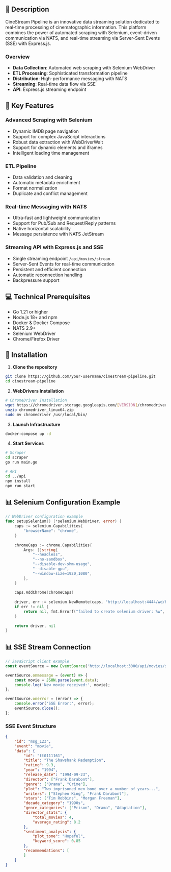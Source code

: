 ## 📝 Description

CineStream Pipeline is an innovative data streaming solution dedicated to real-time processing of cinematographic information. This platform combines the power of automated scraping with Selenium, event-driven communication via NATS, and real-time streaming via Server-Sent Events (SSE) with Express.js.

### Overview
- **Data Collection**: Automated web scraping with Selenium WebDriver
- **ETL Processing**: Sophisticated transformation pipeline
- **Distribution**: High-performance messaging with NATS
- **Streaming**: Real-time data flow via SSE
- **API**: Express.js streaming endpoint

## 🌟 Key Features

### Advanced Scraping with Selenium
- Dynamic IMDB page navigation
- Support for complex JavaScript interactions
- Robust data extraction with WebDriverWait
- Support for dynamic elements and iframes
- Intelligent loading time management

### ETL Pipeline
- Data validation and cleaning
- Automatic metadata enrichment
- Format normalization
- Duplicate and conflict management

### Real-time Messaging with NATS
- Ultra-fast and lightweight communication
- Support for Pub/Sub and Request/Reply patterns
- Native horizontal scalability
- Message persistence with NATS JetStream

### Streaming API with Express.js and SSE
- Single streaming endpoint `/api/movies/stream`
- Server-Sent Events for real-time communication
- Persistent and efficient connection
- Automatic reconnection handling
- Backpressure support

## 💻 Technical Prerequisites

- Go 1.21 or higher
- Node.js 18+ and npm
- Docker & Docker Compose
- NATS 2.9+
- Selenium WebDriver
- Chrome/Firefox Driver

## 🚀 Installation

1. **Clone the repository**
```bash
git clone https://github.com/your-username/cinestream-pipeline.git
cd cinestream-pipeline
```

2. **WebDrivers Installation**
```bash
# ChromeDriver Installation
wget https://chromedriver.storage.googleapis.com/[VERSION]/chromedriver_linux64.zip
unzip chromedriver_linux64.zip
sudo mv chromedriver /usr/local/bin/
```

3. **Launch Infrastructure**
```bash
docker-compose up -d
```

4. **Start Services**
```bash
# Scraper
cd scraper
go run main.go

# API
cd ../api
npm install
npm run start
```

## 📊 Selenium Configuration Example

```go
// WebDriver configuration example
func setupSelenium() (*selenium.WebDriver, error) {
    caps := selenium.Capabilities{
        "browserName": "chrome",
    }
    
    chromeCaps := chrome.Capabilities{
        Args: []string{
            "--headless",
            "--no-sandbox",
            "--disable-dev-shm-usage",
            "--disable-gpu",
            "--window-size=1920,1080",
        },
    }
    
    caps.AddChrome(chromeCaps)
    
    driver, err := selenium.NewRemote(caps, "http://localhost:4444/wd/hub")
    if err != nil {
        return nil, fmt.Errorf("failed to create selenium driver: %w", err)
    }
    
    return driver, nil
}
```

## 📊 SSE Stream Connection

```javascript
// JavaScript client example
const eventSource = new EventSource('http://localhost:3000/api/movies/stream');

eventSource.onmessage = (event) => {
    const movie = JSON.parse(event.data);
    console.log('New movie received:', movie);
};

eventSource.onerror = (error) => {
    console.error('SSE Error:', error);
    eventSource.close();
};
```

### SSE Event Structure
```json
{
    "id": "msg_123",
    "event": "movie",
    "data": {
        "id": "tt0111161",
        "title": "The Shawshank Redemption",
        "rating": 9.3,
        "year": "1994",
        "release_date": "1994-09-23",
        "director": ["Frank Darabont"],
        "genre": ["Drama", "Crime"],
        "plot": "Two imprisoned men bond over a number of years...",
        "writers": ["Stephen King", "Frank Darabont"],
        "stars": ["Tim Robbins", "Morgan Freeman"],
        "decade_category": "1990s",
        "genre_categories": ["Prison", "Drama", "Adaptation"],
        "director_stats": {
            "total_movies": 4,
            "average_rating": 8.2
        },
        "sentiment_analysis": {
            "plot_tone": "Hopeful",
            "keyword_score": 0.85
        },
        "recommendations": [
        ]
    }
}
```
